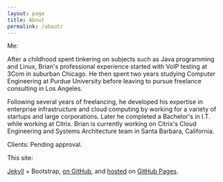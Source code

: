 ```yaml
---
layout: page
title: About
permalink: /about/
---
```


Me:

After a childhood spent tinkering on subjects such as Java programming and Linux, Brian's professional experience started with VoIP testing at 3Com in suburban Chicago. He then spent two years studying Computer Engineering at Purdue University before leaving to pursue freelance consulting in Los Angeles. 

Following several years of freelancing, he developed his expertise in enterprise infrastructure and cloud computing by working for a variety of startups and large corporations. Later he completed a Bachelor's in I.T. while working at Citrix. Brian is currently working on Citrix's Cloud Engineering and Systems Architecture team in Santa Barbara, California.

Clients:
Pending approval.

  This site:

  [Jekyll](http://jekyllrb.com/) + Bootstrap, [on GitHub](https://github.com/ddoc/ddoc.github.io ), and [hosted](http://ddoc.github.io) on [GitHub Pages](https://pages.github.com/). 
 
  
